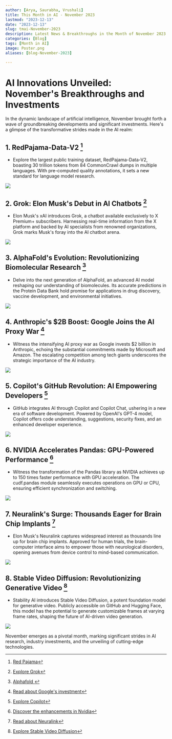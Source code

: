 ```yaml
---
author: [Arya, Saurabha, Vrushali]
title: This Month in AI - November 2023
lastmod: "2023-12-13"
date: "2023-12-13"
slug: tmai-November-2023
description: Latest News & Breakthroughs in the Month of November 2023 in AI.
categories: [Blog]
tags: [Month in AI]
image: Poster.png
aliases: [blog-November-2023]

---
```




# AI Innovations Unveiled: November's Breakthroughs and Investments  

In the dynamic landscape of artificial intelligence, November brought forth a wave of groundbreaking developments and significant investments. Here's a glimpse of the transformative strides made in the AI realm:

## 1.	RedPajama-Data-V2 [^1]
 
   - Explore the largest public training dataset, RedPajama-Data-V2, boasting 30 trillion tokens from 84 CommonCrawl dumps in multiple languages. With pre-computed quality annotations, it sets a new standard for language model research.

![](redpajama.png)



## 2. Grok: Elon Musk's Debut in AI Chatbots [^2]
   - Elon Musk's xAI introduces Grok, a chatbot available exclusively to X Premium+ subscribers. Harnessing real-time information from the X platform and backed by AI specialists from renowned organizations, Grok marks Musk's foray into the AI chatbot arena.
   
  ![](grok.webp)



## 3. AlphaFold's Evolution: Revolutionizing Biomolecular Research [^3]
   - Delve into the next generation of AlphaFold, an advanced AI model reshaping our understanding of biomolecules. Its accurate predictions in the Protein Data Bank hold promise for applications in drug discovery, vaccine development, and environmental initiatives.


![](alphafold.png)



## 4. Anthropic's $2B Boost: Google Joins the AI Proxy War  [^4] 
   - Witness the intensifying AI proxy war as Google invests $2 billion in Anthropic, echoing the substantial commitments made by Microsoft and Amazon. The escalating competition among tech giants underscores the strategic importance of the AI industry.


![](anthropic.png)


## 5. Copilot's GitHub Revolution: AI Empowering Developers [^5] 
   - GitHub integrates AI through Copilot and Copilot Chat, ushering in a new era of software development. Powered by OpenAI's GPT-4 model, Copilot offers code understanding, suggestions, security fixes, and an enhanced developer experience.


![](github_copilot.jpg)



## 6. NVIDIA Accelerates Pandas: GPU-Powered Performance [^6]
   - Witness the transformation of the Pandas library as NVIDIA achieves up to 150 times faster performance with GPU acceleration. The cudf.pandas module seamlessly executes operations on GPU or CPU, ensuring efficient synchronization and switching.


![](nvidia.png)


## 7. Neuralink's Surge: Thousands Eager for Brain Chip Implants [^7]
   - Elon Musk's Neuralink captures widespread interest as thousands line up for brain chip implants. Approved for human trials, the brain-computer interface aims to empower those with neurological disorders, opening avenues from device control to mind-based communication.


 ![](neural_link.avif)

## 8. Stable Video Diffusion: Revolutionizing Generative Video [^8]
   - Stability AI introduces Stable Video Diffusion, a potent foundation model for generative video. Publicly accessible on GitHub and Hugging Face, this model has the potential to generate customizable frames at varying frame rates, shaping the future of AI-driven video generation.

  ![](stable_video.png)



November emerges as a pivotal month, marking significant strides in AI research, industry investments, and the unveiling of cutting-edge technologies.



[^1]: [Red Pajama](https://together.ai/blog/redpajama-data-v2)
[^2]: [Explore Grok](https://mashable.com/article/elon-musk-x-ai-update)
[^3]: [Alphafold ](https://deepmind.google/discover/blog/a-glimpse-of-the-next-generation-of-alphafold/)
[^4]: [Read about Google's investment](https://techcrunch.com/2023/10/27/ais-proxy-war-heats-up-as-google-reportedly-backs-anthropic-with-2b/)
[^5]: [Explore Copilot](https://github.blog/2023-11-08-universe-2023-copilot-transforms-github-into-the-ai-powered-developer-platform/)
[^6]: [Discover the enhancements in Nvidia](https://rapids.ai/cudf-pandas/)
[^7]: [Read about Neuralink](https://www.businessinsider.com/neuralink-will-take-25-minutes-insert-brain-elon-musk-reportedly-2023-11)
[^8]: [Explore Stable Video Diffusion](https://stability.ai/news/stable-video-diffusion-open-ai-video-model)

